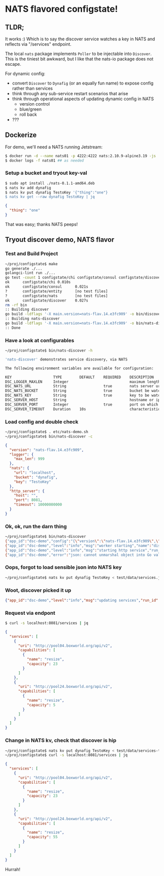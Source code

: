 
# NATS flavored configstate!

## TLDR;

It works :)
Which is to say the discover service watches a key in NATS and reflects via "/services" endpoint.

The local `nats` package implements `Poller` to be injectable into `Discover`.
This is the tiniest bit awkward, but I like that the nats-io package does not escape.

For dynamic config:
 - convert `Discover` to `Dynafig` (or an equally fun name) to expose config rather than services
 - think through any sub-service restart scenarios that arise
 - think through operational aspects of updating dynamic config in NATS
   - version control
   - blue/green
   - roll back
 - ???

## Dockerize

For demo, we'll need a NATS running Jetstream:

```bash
$ docker run -d --name nats01 -p 4222:4222 nats:2.10.9-alpine3.19 -js
$ docker logs -f nats01 ## as needed
```

### Setup a bucket and tryout key-val

```bash
$ sudo apt install ./nats-0.1.1-amd64.deb
$ nats kv add dynafig
$ nats kv put dynafig TestoKey '{"thing":"one"}
$ nats kv get --raw dynafig TestoKey | jq
```

```json
{
  "thing": "one"
}
```

That was easy; thanks NATS peeps!

## Tryout discover demo, NATS flavor

### Test and Build Project

```bash
~/proj/configstate$ make
go generate ./...
golangci-lint run ./...
go test -count 1 configstate/chi configstate/consul configstate/discover configstate/entity configstate/nats
ok      configstate/chi 0.010s
ok      configstate/consul      0.021s
?       configstate/entity      [no test files]
?       configstate/nats        [no test files]
ok      configstate/discover    0.027s
rm -rf bin
:: Building discover
go build -ldflags '-X main.version=nats-flav.14.e3fc909' -o bin/discover cmd/discover/main.go
:: Building nats-discover
go build -ldflags '-X main.version=nats-flav.14.e3fc909' -o bin/nats-discover cmd/nats-discover/main.go
:: Done
```

### Have a look at configurables

```bash
~/proj/configstate$ bin/nats-discover -h

'nats-discover' demonstrates service discovery, via NATS

The following environment variables are available for configuration:

KEY                   TYPE        DEFAULT    REQUIRED    DESCRIPTION
DSC_LOGGER_MAXLEN     Integer                            maximum length that will be logged for any field
DSC_NATS_URL          String                 true        nats server url
DSC_NATS_BUCKET       String                 true        bucket be watched
DSC_NATS_KEY          String                 true        key to be watched
DSC_SERVER_HOST       String                             hostname or ip for which to bind
DSC_SERVER_PORT       Integer                true        port on which to listen
DSC_SERVER_TIMEOUT    Duration    10s                    characteristic timeout
```

### Load config and double check

```bash
~/proj/configstate$ . etc/nats-demo.sh
~/proj/configstate$ bin/nats-discover -c
```

```json
{
  "version": "nats-flav.14.e3fc909",
  "logger": {
    "max_len": 999
  },
  "nats": {
    "url": "localhost",
    "bucket": "dynafig",
    "key": "TestoKey"
  },
  "http_server": {
    "host": "",
    "port": 8081,
    "timeout": 10000000000
  }
}
```

### Ok, ok, run the darn thing

```bash
~/proj/configstate$ bin/nats-discover
{"app_id":"dsc-demo","config":"{\"version\":\"nats-flav.14.e3fc909\",\"logger\":{\"max_len\":999},\"nats\":{\"url\":\"localhost\",\"bucket\":\"dynafig\",\"key\":\"TestoKey\"},\"http_server\":{\"host\":\"\",\"port\":8081,\"timeout\":10000000000}}","level":"info","msg":"starting up","run_id":"vslYfGx","ts":"2024-01-23T22:15:23.523304332Z"}
{"app_id":"dsc-demo","level":"info","msg":"worker starting","name":"discovery","run_id":"vslYfGx","ts":"2024-01-23T22:15:23.527994608Z","worker_id":"YZAR37K"}
{"app_id":"dsc-demo","level":"info","msg":"starting http service","run_id":"vslYfGx","ts":"2024-01-23T22:15:23.528071682Z"}
{"app_id":"dsc-demo","error":"json: cannot unmarshal object into Go value of type []entity.Service\nfailed to unmarshal services from: {\"thing\":\"one\"}\nconfigstate/entity.DecodeServices\n\t/home/trimble/proj/configstate/entity/service.go:29\nconfigstate/discover.(*Discover).work\n\t/home/trimble/proj/configstate/discover/discover.go:98\nruntime.goexit\n\t/home/trimble/go1211/src/runtime/asm_amd64.s:1650","level":"error","msg":"failed to watch","run_id":"vslYfGx","ts":"2024-01-23T22:15:23.528280792Z","worker_id":"YZAR37K"}
```

### Oops, forgot to load sensible json into NATS key

```bash
~/proj/configstate$ nats kv put dynafig TestoKey < test/data/services.json
```

### Woot, discover picked it up

```json
{"app_id":"dsc-demo","level":"info","msg":"updating services","run_id":"vslYfGx","ts":"2024-01-23T22:17:07.636266401Z","worker_id":"YZAR37K"}
```

### Request via endpont
```bash
$ curl -s localhost:8081/services | jq
```

```json
{
  "services": [
    {
      "uri": "http://pool04.boxworld.org/api/v2",
      "capabilities": [
        {
          "name": "resize",
          "capacity": 23
        }
      ]
    },
    {
      "uri": "http://pool24.boxworld.org/api/v2",
      "capabilities": [
        {
          "name": "resize",
          "capacity": 5
        }
      ]
    }
  ]
}
```

### Change in NATS kv, check that discover is hip

```bash
~/proj/configstate$ nats kv put dynafig TestoKey < test/data/services-too.json
~/proj/configstate$ curl -s localhost:8081/services | jq
```

```json
{
  "services": [
    {
      "uri": "http://pool04.boxworld.org/api/v2",
      "capabilities": [
        {
          "name": "resize",
          "capacity": 23
        }
      ]
    },
    {
      "uri": "http://pool24.boxworld.org/api/v2",
      "capabilities": [
        {
          "name": "resize",
          "capacity": 55
        }
      ]
    }
  ]
}
```

Hurrah!

